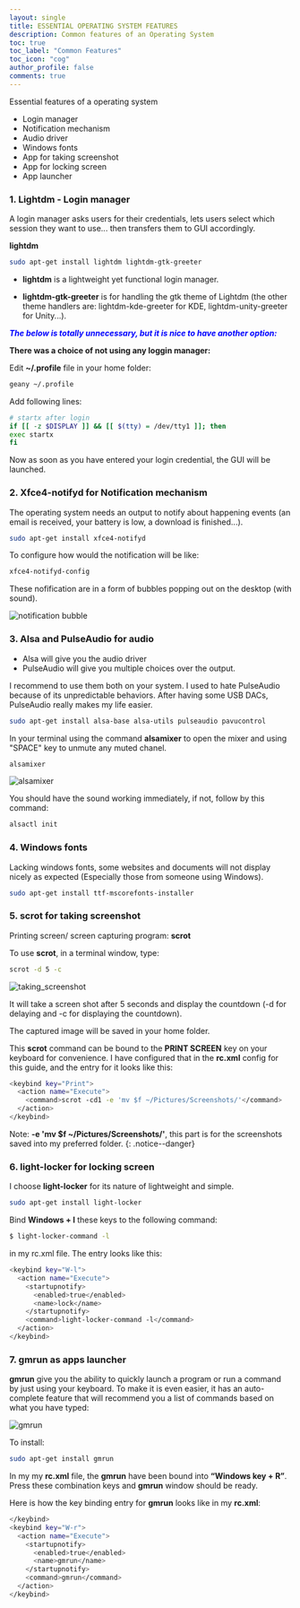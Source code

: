 ```yaml
---
layout: single
title: ESSENTIAL OPERATING SYSTEM FEATURES
description: Common features of an Operating System
toc: true
toc_label: "Common Features"
toc_icon: "cog"
author_profile: false
comments: true
---
```


Essential features of a operating system
  + Login manager
  + Notification mechanism
  + Audio driver
  + Windows fonts
  + App for taking screenshot
  + App for locking screen
  + App launcher

### 1. Lightdm - Login manager

A login manager asks users for their credentials, lets users select which session they want to use... then transfers them to GUI accordingly.  

**lightdm**
```bash
sudo apt-get install lightdm lightdm-gtk-greeter
```

* **lightdm** is a lightweight yet functional login manager.

* **lightdm-gtk-greeter** is for handling the gtk theme of Lightdm (the other theme handlers are: lightdm-kde-greeter for KDE, lightdm-unity-greeter for Unity...).

<span style="color:blue">***The below is totally unnecessary, but it is nice to have another option:***</span>

**There was a choice of not using any loggin manager:**

Edit **~/.profile** file in your home folder:
```bash
geany ~/.profile
```
Add following lines:
```bash
# startx after login
if [[ -z $DISPLAY ]] && [[ $(tty) = /dev/tty1 ]]; then
exec startx
fi
```
Now as soon as you have entered your login credential, the GUI will be launched.

### 2. Xfce4-notifyd for Notification mechanism

The operating system needs an output to notify about happening events (an email is received, your battery is low, a download is finished...).

```bash
sudo apt-get install xfce4-notifyd
```
To configure how would the notification will be like:

```bash
xfce4-notifyd-config
```
These nofification are in a form of bubbles popping out on the desktop (with sound).

![notification bubble]({{site.baseurl}}/images/xfce4-notifyd-fullwindow.png)

### 3. Alsa and PulseAudio for audio

* Alsa will give you the audio driver
* PulseAudio will give you multiple choices over the output.

I recommend to use them both on your system. I used to hate PulseAudio because of its unpredictable behaviors. After having some USB DACs, PulseAudio really makes my life easier.

```bash
sudo apt-get install alsa-base alsa-utils pulseaudio pavucontrol
```

In your terminal using the command **alsamixer** to open the mixer and using "SPACE" key to unmute any muted chanel.
```bash
alsamixer
```

![alsamixer]({{site.baseurl}}/images/alsamixer.jpg)

You should have the sound working immediately, if not, follow by this command:
```bash
alsactl init
```

### 4. Windows fonts
Lacking windows fonts, some websites and documents will not display nicely as expected (Especially those from someone using Windows).
```bash
sudo apt-get install ttf-mscorefonts-installer
```

### 5. scrot for taking screenshot
Printing screen/ screen capturing program: **scrot**

To use **scrot**, in a terminal window, type:
```bash
scrot -d 5 -c
```
![taking_screenshot]({{site.baseurl}}/images/taking_screenshot.jpg)

It will take a screen shot after 5 seconds and display the countdown (-d for delaying and -c for displaying the countdown).

The captured image will be saved in your home folder.

This **scrot** command can be bound to the **PRINT SCREEN** key on your keyboard for convenience. I have configured that in the **rc.xml** config for this guide, and the entry for it looks like this:
```bash
<keybind key="Print">
  <action name="Execute">
    <command>scrot -cd1 -e 'mv $f ~/Pictures/Screenshots/'</command>
  </action>
</keybind>
```

Note: **-e 'mv $f ~/Pictures/Screenshots/'**, this part is for the screenshots saved into my preferred folder. 
{: .notice--danger}

### 6. light-locker for locking screen

I choose **light-locker** for its nature of lightweight and simple.
```bash
sudo apt-get install light-locker
```
Bind **Windows + l** these keys to the following command:
```bash
$ light-locker-command -l
```
in my rc.xml file. The entry looks like this:
```bash
<keybind key="W-l">
  <action name="Execute">
    <startupnotify>
      <enabled>true</enabled>
      <name>lock</name>
    </startupnotify>
    <command>light-locker-command -l</command>
  </action>
</keybind>
```
### 7. gmrun as apps launcher

**gmrun** give you the ability to quickly launch a program or run a command by just using your keyboard. To make it is even easier, it has an auto-complete feature that will recommend you a list of commands based on what you have typed:

![gmrun]({{site.baseurl}}/images/gmrun.png)

To install:
```bash
sudo apt-get install gmrun
```
In my my **rc.xml** file, the **gmrun** have been bound into **“Windows key + R”**.
Press these combination keys and **gmrun** window should be ready.

Here is how the key binding entry for **gmrun** looks like in my **rc.xml**:
```bash
</keybind>
<keybind key="W-r">
  <action name="Execute">
    <startupnotify>
      <enabled>true</enabled>
      <name>gmrun</name>
    </startupnotify>
    <command>gmrun</command>
  </action>
</keybind>
```
